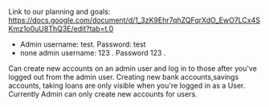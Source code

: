 Link to our planning and goals: https://docs.google.com/document/d/1_3zK9Ehr7qhZQFqrXdO_EwO7LCx4SKmz1o0uU8ThQ3E/edit?tab=t.0


- Admin username: test. Password: test
- none admin username: 123 . Password 123 .

Can create new accounts on an admin user and log in to those after you've logged out from the admin user.
Creating new bank accounts,savings accounts, taking loans are only visible when you're logged in as a User.
Currently Admin can only create new accounts for users.

